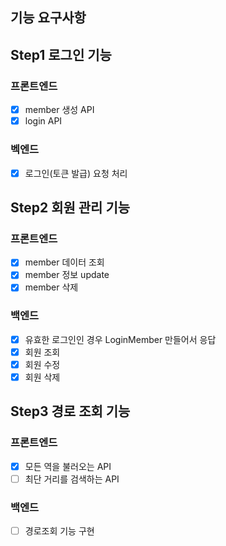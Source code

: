 ## 기능 요구사항

## Step1 로그인 기능

### 프론트엔드
- [x] member 생성 API
- [x] login API

### 벡엔드
- [x] 로그인(토큰 발급) 요청 처리

## Step2 회원 관리 기능

### 프론트엔드
- [x] member 데이터 조회
- [x] member 정보 update
- [x] member 삭제

### 백엔드
- [x] 유효한 로그인인 경우 LoginMember 만들어서 응답
- [x] 회원 조회
- [x] 회원 수정
- [x] 회원 삭제

## Step3 경로 조회 기능

### 프론트엔드
- [x] 모든 역을 불러오는 API
- [ ] 최단 거리를 검색하는 API

### 백엔드
- [ ] 경로조회 기능 구현